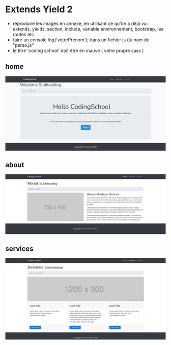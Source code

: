 # Extends Yield 2

- reproduire les images en annexe, en utilisant ce qu'on a déjà vu: extends, yields, section, include, variable environnement, bootstrap, les routes etc
- faire un console log('votrePrenom'); dans un fichier js du nom de "perso.js"
- le titre 'coding school' doit être en mauve ( votre propre sass )

## home
![](pageHome.png)

## about
![](pageAbout.jpeg)

## services
![](pageServices.jpeg)
